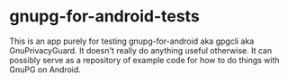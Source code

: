 
gnupg-for-android-tests
=======================

This is an app purely for testing gnupg-for-android aka gpgcli aka
GnuPrivacyGuard.  It doesn't really do anything useful otherwise.  It can
possibly serve as a repository of example code for how to do things with GnuPG
on Android.

